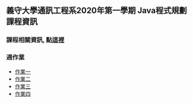 ## 義守大學通訊工程系2020年第一學期 Java程式規劃課程資訊

### 課程相關資訊, 點[這裡](https://ypnie108.github.io/2020ISU/contents)

### 週作業

   - [作業一](https://ypnie108.github.io/2020ISU/homework1)
   - [作業二](https://ypnie108.github.io/2020ISU/homework2)
   - [作業三](https://ypnie108.github.io/2020ISU/homework3)
   - [作業四](https://ypnie108.github.io/2020ISU/homework)
 
